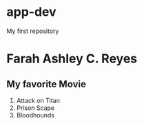 # app-dev
My first repository

# Farah Ashley C. Reyes

## My favorite Movie

1.   Attack on Titan
2.   Prison Scape
3.   Bloodhounds
